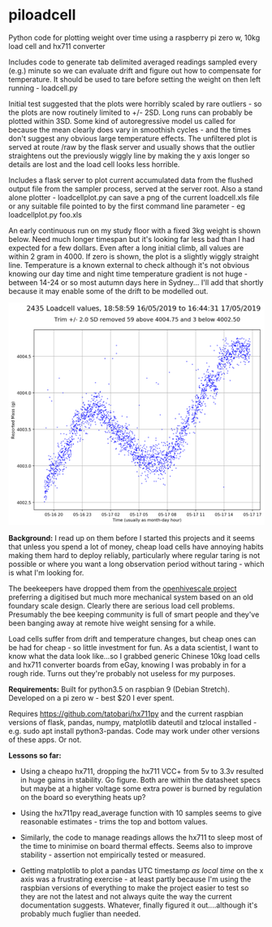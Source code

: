 # piloadcell
Python code for plotting weight over time using a raspberry pi zero w, 10kg load cell and hx711 converter

Includes code to generate tab delimited averaged readings sampled every (e.g.) minute so we can evaluate drift and figure out
how to compensate for temperature. It should be used to tare before setting the weight on then left running - loadcell.py

Initial test suggested that the plots were horribly scaled by rare outliers - so the plots are now routinely limited
to +/- 2SD. Long runs can probably be plotted within 3SD. Some kind of autoregressive model us called for
because the mean clearly does vary in smoothish cycles - and the times don't suggest any obvious large temperature effects.
The unfiltered plot is served at route /raw by the flask server and usually shows that the outlier straightens out the previously
wiggly line by making the y axis longer so details are lost and the load cell looks less horrible.

Includes a flask server to plot current accumulated data from the flushed output file from the sampler process,
served at the server root. Also a stand alone plotter - loadcellplot.py can save a png of the current loadcell.xls file
or any suitable file pointed to by the first command line parameter - eg loadcellplot.py foo.xls

An early continuous run on my study floor with a fixed 3kg weight is shown below.
Need much longer timespan but it's looking far less bad than I had expected
for a few dollars. Even after a long initial climb, all values are within 2 gram in 4000. If zero is shown, the
plot is a slightly wiggly straight line. Temperature is a known external to check although it's not obvious knowing our
day time and night time temperature gradient is not huge - between 14-24 or so most autumn days here in Sydney...
I'll add that shortly because it may enable some of the drift to be modelled out.

![Example plot](loadcell_19hours_4kg.png)

**Background:**
I read up on them before I started this projects and it seems that unless you spend a lot of money, cheap
load cells have annoying habits making them hard to deploy reliably, particularly where regular taring is not possible
or where you want a long observation period without taring - which is what I'm looking for.

The beekeepers have dropped them from the [openhivescale project](https://github.com/openhivescale/mechanic) preferring a 
digitised but much more mechanical system based on an old foundary scale design. Clearly there are serious load cell problems.
Presumably the bee keeping community is full of smart people and they've been banging away at remote hive weight
sensing for a while.

Load cells suffer from drift and temperature changes, but cheap ones can be had for cheap - so little investment for fun.
As a data scientist, I want to know what the data look like...so I grabbed generic Chinese 10kg load cells and hx711 converter boards from eGay,
knowing I was probably in for a rough ride. Turns out they're probably not useless for my purposes.

**Requirements:**
Built for python3.5 on raspbian 9 (Debian Stretch). Developed on a pi zero w - best $20 I ever spent.

Requires https://github.com/tatobari/hx711py and the current raspbian versions of flask, pandas, numpy, matplotlib
dateutil and tzlocal installed - e.g. sudo apt install python3-pandas. Code may work under other versions of these
apps. Or not.

**Lessons so far:**

* Using a cheapo hx711, dropping the hx711 VCC+ from 5v to 3.3v resulted in huge gains in stability. Go figure. Both are within
the datasheet specs but maybe at a higher voltage some extra power is burned by regulation on the board so everything heats up?

* Using the hx711py read_average function with 10 samples seems to give reasonable estimates - trims the top and bottom values.

* Similarly, the code to manage readings allows the hx711 to sleep most of the time to minimise on board thermal effects. Seems also to
improve stability - assertion not empirically tested or measured.

* Getting matplotlib to plot a pandas UTC timestamp *as local time* on the x axis was a frustrating exercise - at least partly because
I'm using the raspbian versions of everything to make the project easier to test so they are not the latest and not always quite the
way the current documentation suggests. Whatever, finally figured it out....although it's probably much fuglier than needed.
